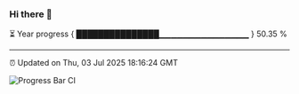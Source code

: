 ### Hi there 👋

⏳ Year progress { ███████████████▁▁▁▁▁▁▁▁▁▁▁▁▁▁▁ } 50.35 %

---

⏰ Updated on Thu, 03 Jul 2025 18:16:24 GMT

![Progress Bar CI](https://github.com/Shyam-Makwana/GitHub-Actions-Demo/workflows/Progress%20Bar%20CI/badge.svg)
